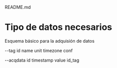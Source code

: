 README.md

# Tipo de datos necesarios

Esquema básico para la adquisión de datos

--tag
id
name
unit
timezone
conf

--acqdata
id
timestamp
value
id_tag


